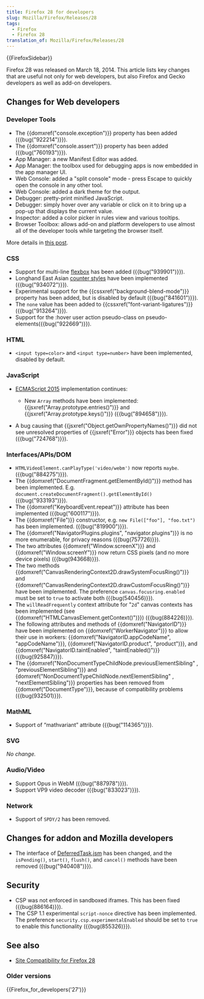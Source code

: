 ```yaml
---
title: Firefox 28 for developers
slug: Mozilla/Firefox/Releases/28
tags:
  - Firefox
  - Firefox 28
translation_of: Mozilla/Firefox/Releases/28
---
```

{{FirefoxSidebar}}

Firefox 28 was released on March 18, 2014. This article lists key changes that are useful not only for web developers, but also Firefox and Gecko developers as well as add-on developers.

## Changes for Web developers

### Developer Tools

- The {{domxref("console.exception")}} property has been added ({{bug("922214")}}).
- The {{domxref("console.assert")}} property has been added ({{bug("760193")}}).
- App Manager: a new Manifest Editor was added.
- App Manager: the toolbox used for debugging apps is now embedded in the app manager UI.
- Web Console: added a "split console" mode - press Escape to quickly open the console in any other tool.
- Web Console: added a dark theme for the output.
- Debugger: pretty-print minified JavaScript.
- Debugger: simply hover over any variable or click on it to bring up a pop-up that displays the current value.
- Inspector: added a color picker in rules view and various tooltips.
- Browser Toolbox: allows add-on and platform developers to use almost all of the developer tools while targeting the browser itself.

More details in [this post](https://hacks.mozilla.org/2013/12/split-console-pretty-print-minified-js-and-more-firefox-developer-tools-episode-28/).

### CSS

- Support for multi-line [flexbox](/en-US/docs/Web/Guide/CSS/Flexible_boxes) has been added ({{bug("939901")}}).
- Longhand East Asian [counter styles](/en-US/docs/Web/CSS/list-style-type) have been implemented ({{bug("934072")}}).
- Experimental support for the {{cssxref("background-blend-mode")}} property has been added, but is disabled by default ({{bug("841601")}}).
- The `none` value has been added to {{cssxref("font-variant-ligatures")}} ({{bug("913264")}}).
- Support for the :hover user action pseudo-class on pseudo-elements({{bug("922669")}}).

### HTML

- `<input type=color>` and `<input type=number>` have been implemented, disabled by default.

### JavaScript

- [ECMAScript 2015](/en-US/docs/Web/JavaScript/ECMAScript_6_support_in_Mozilla) implementation continues:

  - New `Array` methods have been implemented: {{jsxref("Array.prototype.entries()")}} and {{jsxref("Array.prototype.keys()")}} ({{bug("894658")}}).

- A bug causing that {{jsxref("Object.getOwnPropertyNames()")}} did not see unresolved properties of {{jsxref("Error")}} objects has been fixed ({{bug("724768")}}).

### Interfaces/APIs/DOM

- `HTMLVideoElement.canPlayType('video/webm')` now reports `maybe`.({{bug("884275")}}).
- The {{domxref("DocumentFragment.getElementById()")}} method has been implemented. E.g. `document.createDocumentFragment().getElementById()`({{bug("933193")}}).
- The {{domxref("KeyboardEvent.repeat")}} attribute has been implemented ({{bug("600117")}}).
- The {{domxref("File")}} constructor, e.g. `new File(["foo"], "foo.txt")` has been implemented. ({{bug("819900")}}).
- The {{domxref("NavigatorPlugins.plugins", "navigator.plugins")}} is no more enumerable, for privacy reasons ({{bug(757726)}}).
- The two attributes {{domxref("Window.screenX")}} and {{domxref("Window.screenY")}} now return CSS pixels (and no more device pixels) ({{bug(943668)}}).
- The two methods {{domxref("CanvasRenderingContext2D.drawSystemFocusRing()")}} and {{domxref("CanvasRenderingContext2D.drawCustomFocusRing()")}} have been implemented. The preference `canvas.focusring.enabled` must be set to `true` to activate both ({{bug(540456)}}).
- The `willReadFrequently` context attribute for "`2d`" canvas contexts has been implemented (see {{domxref("HTMLCanvasElement.getContext()")}}) ({{bug(884226)}}).
- The following attributes and methods of {{domxref("NavigatorID")}} have been implemented on {{domxref("WorkerNavigator")}} to allow their use in workers: {{domxref("NavigatorID.appCodeName", "appCodeName")}}, {{domxref("NavigatorID.product", "product")}}, and {{domxref("NavigatorID.taintEnabled", "taintEnabled()")}} ({{bug(925847)}}).
- The {{domxref("NonDocumentTypeChildNode.previousElementSibling" , "previousElementSibling")}} and {domxref("NonDocumentTypeChildNode.nextElementSibling" , "nextElementSibling")}} properties has been removed from {{domxref("DocumentType")}}, because of compatibility problems ({{bug(932501)}}).

### MathML

- Support of “mathvariant” attribute ({{bug("114365")}}).

### SVG

_No change._

### Audio/Video

- Support Opus in WebM ({{bug("887978")}}).
- Support VP9 video decoder ({{bug("833023")}}).

### Network

- Support of `SPDY/2` has been removed.

## Changes for addon and Mozilla developers

- The interface of [DeferredTask.jsm](/en-US/docs/Mozilla/JavaScript_code_modules/DeferredTask.jsm) has been changed, and the `isPending()`, `start()`, `flush()`, and `cancel()` methods have been removed ({{bug("940408")}}).

## Security

- CSP was not enforced in sandboxed iframes. This has been fixed ({{bug(886164)}}).
- The CSP 1.1 experimental `script-nonce` directive has been implemented. The preference `security.csp.experimentalEnabled` should be set to `true` to enable this functionality ({{bug(855326)}}).

## See also

- [Site Compatibility for Firefox 28](/en-US/docs/Mozilla/Firefox/Releases/28/Site_Compatibility)

### Older versions

{{Firefox_for_developers('27')}}
